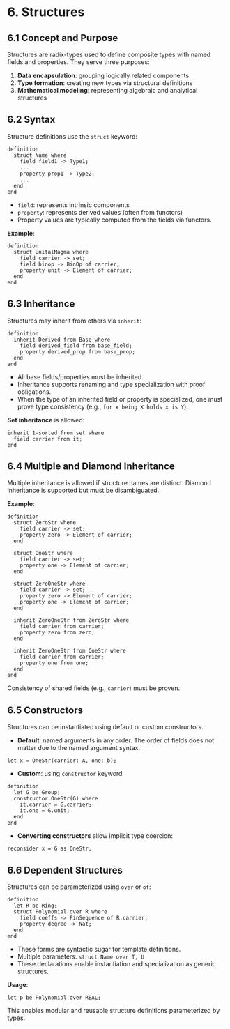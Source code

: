 # 6. Structures

## 6.1 Concept and Purpose

Structures are radix-types used to define composite types with named fields and properties. They serve three purposes:

1. **Data encapsulation**: grouping logically related components
2. **Type formation**: creating new types via structural definitions
3. **Mathematical modeling**: representing algebraic and analytical structures

## 6.2 Syntax

Structure definitions use the `struct` keyword:

```mizar
definition
  struct Name where
    field field1 -> Type1;
    ...
    property prop1 -> Type2;
    ...
  end
end
```

* `field`: represents intrinsic components
* `property`: represents derived values (often from functors)
* Property values are typically computed from the fields via functors.

**Example**:

```mizar
definition
  struct UnitalMagma where
    field carrier -> set;
    field binop -> BinOp of carrier;
    property unit -> Element of carrier;
  end
end
```

## 6.3 Inheritance

Structures may inherit from others via `inherit`:

```mizar
definition
  inherit Derived from Base where
    field derived_field from base_field;
    property derived_prop from base_prop;
  end
end
```

* All base fields/properties must be inherited.
* Inheritance supports renaming and type specialization with proof obligations.
* When the type of an inherited field or property is specialized, one must prove type consistency (e.g., `for x being X holds x is Y`).

**Set inheritance** is allowed:

```mizar
inherit 1-sorted from set where
  field carrier from it;
end
```

## 6.4 Multiple and Diamond Inheritance

Multiple inheritance is allowed if structure names are distinct. Diamond inheritance is supported but must be disambiguated.

**Example**:

```mizar
definition
  struct ZeroStr where
    field carrier -> set;
    property zero -> Element of carrier;
  end

  struct OneStr where
    field carrier -> set;
    property one -> Element of carrier;
  end

  struct ZeroOneStr where
    field carrier -> set;
    property zero -> Element of carrier;
    property one -> Element of carrier;
  end

  inherit ZeroOneStr from ZeroStr where
    field carrier from carrier;
    property zero from zero;
  end

  inherit ZeroOneStr from OneStr where
    field carrier from carrier;
    property one from one;
  end
end
```

Consistency of shared fields (e.g., `carrier`) must be proven.

## 6.5 Constructors

Structures can be instantiated using default or custom constructors.

* **Default**: named arguments in any order. The order of fields does not matter due to the named argument syntax.

```mizar
let x = OneStr(carrier: A, one: b);
```

* **Custom**: using `constructor` keyword

```mizar
definition
  let G be Group;
  constructor OneStr(G) where
    it.carrier = G.carrier;
    it.one = G.unit;
  end
end
```

* **Converting constructors** allow implicit type coercion:

```mizar
reconsider x = G as OneStr;
```

## 6.6 Dependent Structures

Structures can be parameterized using `over` or `of`:

```mizar
definition
  let R be Ring;
  struct Polynomial over R where
    field coeffs -> FinSequence of R.carrier;
    property degree -> Nat;
  end
end
```

* These forms are syntactic sugar for template definitions.
* Multiple parameters: `struct Name over T, U`
* These declarations enable instantiation and specialization as generic structures.

**Usage**:

```mizar
let p be Polynomial over REAL;
```

This enables modular and reusable structure definitions parameterized by types.
